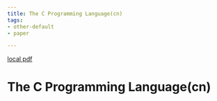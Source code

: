 ```yaml
---
title: The C Programming Language(cn)
tags:
- other-default
- paper

---
```


[local pdf](../../../pdfs/The%20C%20Programming%20Language-cn.pdf)

# The C Programming Language(cn)
